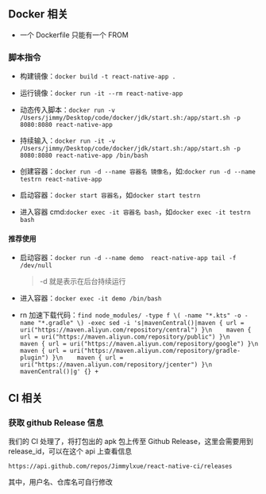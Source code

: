 ## Docker 相关

- 一个 Dockerfile 只能有一个 FROM

### 脚本指令

- 构建镜像：`docker build -t react-native-app .`

- 运行镜像：`docker run -it --rm react-native-app`

- 动态传入脚本：`docker run -v /Users/jimmy/Desktop/code/docker/jdk/start.sh:/app/start.sh -p 8080:8080 react-native-app`

- 持续输入：`docker run -it -v /Users/jimmy/Desktop/code/docker/jdk/start.sh:/app/start.sh -p 8080:8080 react-native-app /bin/bash`

- 创建容器：`docker run -d --name 容器名 镜像名`，如:`docker run -d --name testrn react-native-app`

- 启动容器：`docker start 容器名`，如`docker start testrn`

- 进入容器 cmd:`docker exec -it 容器名 bash`，如`docker exec -it testrn bash`

#### 推荐使用

- 启动容器：`docker run -d --name demo  react-native-app tail -f /dev/null`

  > -d 就是表示在后台持续运行

- 进入容器：`docker exec -it demo /bin/bash`

- rn 加速下载代码：`find node_modules/ -type f \( -name "*.kts" -o -name "*.gradle" \) -exec sed -i 's|mavenCentral()|maven { url = uri("https://maven.aliyun.com/repository/central") }\n    maven { url = uri("https://maven.aliyun.com/repository/public") }\n    maven { url = uri("https://maven.aliyun.com/repository/google") }\n    maven { url = uri("https://maven.aliyun.com/repository/gradle-plugin") }\n    maven { url = uri("https://maven.aliyun.com/repository/jcenter") }\n    mavenCentral()|g' {} +
`

## CI 相关

### 获取 github Release 信息

我们的 CI 处理了，将打包出的 apk 包上传至 Github Release，这里会需要用到 release_id，可以在这个 api 上查看信息

`https://api.github.com/repos/Jimmylxue/react-native-ci/releases`

其中，用户名、仓库名可自行修改
